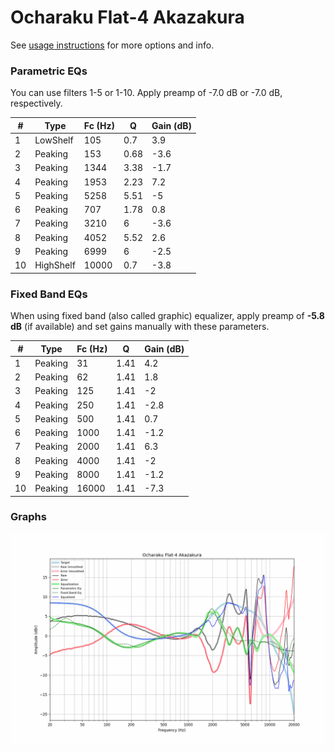 # Ocharaku Flat-4 Akazakura
See [usage instructions](https://github.com/jaakkopasanen/AutoEq#usage) for more options and info.

### Parametric EQs
You can use filters 1-5 or 1-10. Apply preamp of -7.0 dB or -7.0 dB, respectively.

|   # | Type      |   Fc (Hz) |    Q |   Gain (dB) |
|-----|-----------|-----------|------|-------------|
|   1 | LowShelf  |       105 | 0.7  |         3.9 |
|   2 | Peaking   |       153 | 0.68 |        -3.6 |
|   3 | Peaking   |      1344 | 3.38 |        -1.7 |
|   4 | Peaking   |      1953 | 2.23 |         7.2 |
|   5 | Peaking   |      5258 | 5.51 |        -5   |
|   6 | Peaking   |       707 | 1.78 |         0.8 |
|   7 | Peaking   |      3210 | 6    |        -3.6 |
|   8 | Peaking   |      4052 | 5.52 |         2.6 |
|   9 | Peaking   |      6999 | 6    |        -2.5 |
|  10 | HighShelf |     10000 | 0.7  |        -3.8 |

### Fixed Band EQs
When using fixed band (also called graphic) equalizer, apply preamp of **-5.8 dB** (if available) and set gains manually with these parameters.

|   # | Type    |   Fc (Hz) |    Q |   Gain (dB) |
|-----|---------|-----------|------|-------------|
|   1 | Peaking |        31 | 1.41 |         4.2 |
|   2 | Peaking |        62 | 1.41 |         1.8 |
|   3 | Peaking |       125 | 1.41 |        -2   |
|   4 | Peaking |       250 | 1.41 |        -2.8 |
|   5 | Peaking |       500 | 1.41 |         0.7 |
|   6 | Peaking |      1000 | 1.41 |        -1.2 |
|   7 | Peaking |      2000 | 1.41 |         6.3 |
|   8 | Peaking |      4000 | 1.41 |        -2   |
|   9 | Peaking |      8000 | 1.41 |        -1.2 |
|  10 | Peaking |     16000 | 1.41 |        -7.3 |

### Graphs
![](./Ocharaku%20Flat-4%20Akazakura.png)
